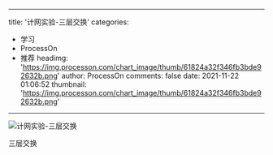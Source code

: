 
---
title: '计网实验-三层交换'
categories: 
 - 学习
 - ProcessOn
 - 推荐
headimg: 'https://img.processon.com/chart_image/thumb/61824a32f346fb3bde92632b.png'
author: ProcessOn
comments: false
date: 2021-11-22 01:06:52
thumbnail: 'https://img.processon.com/chart_image/thumb/61824a32f346fb3bde92632b.png'
---

<div>   
<img class="thumb" alt="计网实验-三层交换" src="https://img.processon.com/chart_image/thumb/61824a32f346fb3bde92632b.png" referrerpolicy="no-referrer">
<p>三层交换</p>  
</div>
            